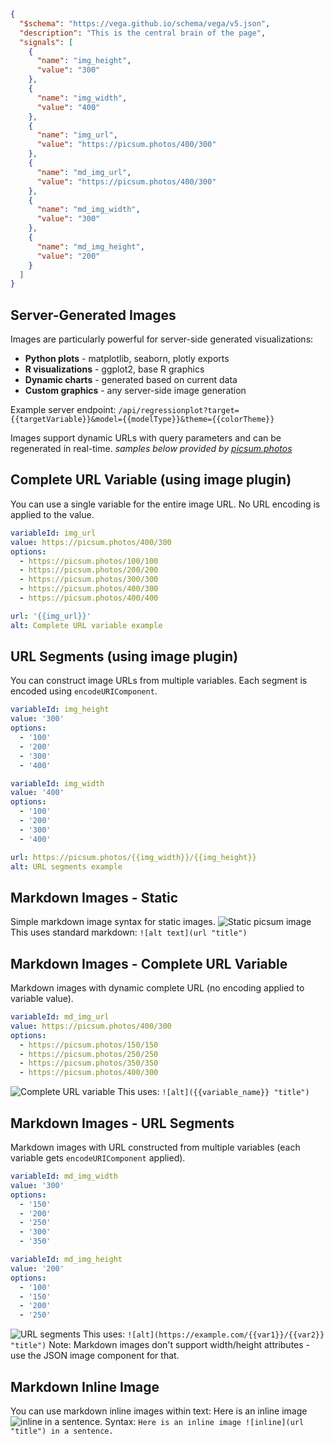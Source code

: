 ```json vega
{
  "$schema": "https://vega.github.io/schema/vega/v5.json",
  "description": "This is the central brain of the page",
  "signals": [
    {
      "name": "img_height",
      "value": "300"
    },
    {
      "name": "img_width",
      "value": "400"
    },
    {
      "name": "img_url",
      "value": "https://picsum.photos/400/300"
    },
    {
      "name": "md_img_url",
      "value": "https://picsum.photos/400/300"
    },
    {
      "name": "md_img_width",
      "value": "300"
    },
    {
      "name": "md_img_height",
      "value": "200"
    }
  ]
}
```


## Server-Generated Images
Images are particularly powerful for server-side generated visualizations:
- **Python plots** - matplotlib, seaborn, plotly exports
- **R visualizations** - ggplot2, base R graphics
- **Dynamic charts** - generated based on current data
- **Custom graphics** - any server-side image generation

Example server endpoint: `/api/regressionplot?target={{targetVariable}}&model={{modelType}}&theme={{colorTheme}}`

Images support dynamic URLs with query parameters and can be regenerated in real-time.
*samples below provided by [picsum.photos](https://picsum.photos/)*

## Complete URL Variable (using image plugin)
You can use a single variable for the entire image URL. No URL encoding is applied to the value.


```yaml dropdown
variableId: img_url
value: https://picsum.photos/400/300
options:
  - https://picsum.photos/100/100
  - https://picsum.photos/200/200
  - https://picsum.photos/300/300
  - https://picsum.photos/400/300
  - https://picsum.photos/400/400
```


```yaml image
url: '{{img_url}}'
alt: Complete URL variable example
```


## URL Segments (using image plugin)
You can construct image URLs from multiple variables. Each segment is encoded using `encodeURIComponent`.


```yaml dropdown
variableId: img_height
value: '300'
options:
  - '100'
  - '200'
  - '300'
  - '400'
```


```yaml dropdown
variableId: img_width
value: '400'
options:
  - '100'
  - '200'
  - '300'
  - '400'
```


```yaml image
url: https://picsum.photos/{{img_width}}/{{img_height}}
alt: URL segments example
```


## Markdown Images - Static
Simple markdown image syntax for static images.
![Static picsum image](https://picsum.photos/300/200 "Static 300x200 image")
This uses standard markdown: `![alt text](url "title")`

## Markdown Images - Complete URL Variable
Markdown images with dynamic complete URL (no encoding applied to variable value).


```yaml dropdown
variableId: md_img_url
value: https://picsum.photos/400/300
options:
  - https://picsum.photos/150/150
  - https://picsum.photos/250/250
  - https://picsum.photos/350/350
  - https://picsum.photos/400/300
```


![Complete URL variable]({{md_img_url}} "Dynamic image from complete URL variable")
This uses: `![alt]({{variable_name}} "title")`

## Markdown Images - URL Segments
Markdown images with URL constructed from multiple variables (each variable gets `encodeURIComponent` applied).


```yaml dropdown
variableId: md_img_width
value: '300'
options:
  - '150'
  - '200'
  - '250'
  - '300'
  - '350'
```


```yaml dropdown
variableId: md_img_height
value: '200'
options:
  - '100'
  - '150'
  - '200'
  - '250'
```


![URL segments](https://picsum.photos/{{md_img_width}}/{{md_img_height}} "Dynamic {{md_img_width}}x{{md_img_height}} image")
This uses: `![alt](https://example.com/{{var1}}/{{var2}} "title")`
Note: Markdown images don't support width/height attributes - use the JSON image component for that.

## Markdown Inline Image
You can use markdown inline images within text:
Here is an inline image ![inline](https://picsum.photos/40/40 "Inline 40x40") in a sentence.
Syntax: `Here is an inline image ![inline](url "title") in a sentence.`